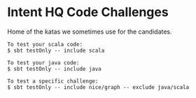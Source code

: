 # Intent HQ Code Challenges

Home of the katas we sometimes use for the candidates.

```
To test your scala code:
$ sbt testOnly -- include scala

To test your java code:
$ sbt testOnly -- include java

To test a specific challenge:
$ sbt testOnly -- include nice/graph -- exclude java/scala
```
